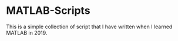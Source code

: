 # MATLAB-Scripts
This is a simple collection of script that I have written when I learned MATLAB in 2019.

